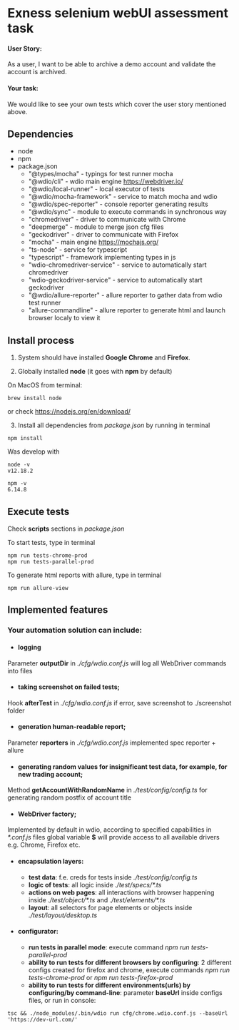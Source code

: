 # Exness selenium webUI assessment task

#### User Story:
As a user, I want to be able to archive a demo account and validate the account is archived.

#### Your task:
We would like to see your own tests which cover the user story mentioned above.

## Dependencies
- node
- npm
- package.json
    * "@types/mocha" - typings for test runner mocha
    * "@wdio/cli" - wdio main engine https://webdriver.io/
    * "@wdio/local-runner" - local executor of tests
    * "@wdio/mocha-framework" - service to match mocha and wdio
    * "@wdio/spec-reporter" - console reporter generating results 
    * "@wdio/sync" - module to execute commands in synchronous way
    * "chromedriver" - driver to communicate with Chrome
    * "deepmerge" - module to merge json cfg files
    * "geckodriver" - driver to communicate with Firefox
    * "mocha" - main engine https://mochajs.org/
    * "ts-node" - service for typescript
    * "typescript" - framework implementing types in js
    * "wdio-chromedriver-service" - service to automatically start chromedriver
    * "wdio-geckodriver-service" - service to automatically start geckodriver
    *  "@wdio/allure-reporter" - allure reporter to gather data from wdio test runner
    * "allure-commandline" - allure reporter to generate html and launch browser localy to view it
    

## Install process
1) System should have installed **Google Chrome** and **Firefox**. 

2) Globally installed **node** (it goes with **npm** by default)

On MacOS from terminal:
```
brew install node
```
or check https://nodejs.org/en/download/



3) Install all dependencies from *package.json* by running in terminal
```
npm install
```
Was develop with
```
node -v
v12.18.2

npm -v
6.14.8
```

## Execute tests
Check **scripts** sections in *package.json*

To start tests, type in terminal
```
npm run tests-chrome-prod
npm run tests-parallel-prod
```
To generate html reports with allure, type in terminal
```
npm run allure-view
```

## Implemented features
### Your automation solution can include:

* #### logging
Parameter **outputDir** in *./cfg/wdio.conf.js* will log all WebDriver commands into files

* #### taking screenshot on failed tests;
Hook **afterTest** in *./cfg/wdio.conf.js* if error, save screenshot to ./screenshot folder

* #### generation human-readable report;
Parameter **reporters** in *./cfg/wdio.conf.js* implemented spec reporter + allure 

* #### generating random values for insignificant test data, for example, for new trading account;
Method **getAccountWithRandomName** in *./test/config/config.ts* for generating random postfix of account title

* #### WebDriver factory;
Implemented by default in wdio, according to specified capabilities in  *\*.conf.js* files 
global variable **$** will provide access to all available drivers e.g. Chrome, Firefox etc.

* #### encapsulation layers:
   - **test data**: f.e. creds for tests inside *./test/config/config.ts*
   - **logic of tests**: all logic inside *./test/specs/\*.ts*
   - **actions on web pages**: all interactions with browser happening inside *./test/object/\*.ts* and *./test/elements/\*.ts*
   - **layout**: all selectors for page elements or objects inside *./test/layout/desktop.ts*
    
* #### configurator:
   - **run tests in parallel mode**: execute command *npm run tests-parallel-prod*
   - **ability to run tests for different browsers by configuring**: 2 different configs created for firefox and chrome, execute commands *npm run tests-chrome-prod* or *npm run tests-firefox-prod* 
   - **ability to run tests for different environments(urls) by configuring/by command-line**: parameter **baseUrl** inside configs files, or run in console:
```
tsc && ./node_modules/.bin/wdio run cfg/chrome.wdio.conf.js --baseUrl 'https://dev-url.com/'
```
